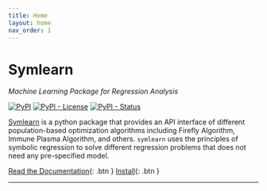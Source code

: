 ```yaml
---
title: Home
layout: home
nav_order: 1
---
```


# Symlearn
*Machine Learning Package for Regression Analysis*

[![PyPI](https://img.shields.io/pypi/v/symlearn)](https://pypi.org/project/symlearn/)
[![PyPI - License](https://img.shields.io/pypi/l/symlearn?color=green)](https://en.wikipedia.org/wiki/MIT_License)
[![PyPI - Status](https://img.shields.io/pypi/status/symlearn)](https://pypi.org/project/symlearn/)

[Symlearn] is a python package that provides an API interface of different population-based optimization algorithms including Firefly Algorithm, Immune Plasma Algorithm, and others. ``symlearn`` uses the principles of symbolic regression to solve different regression problems that does not need any pre-specified model.

[Read the Documentation](/symlearn/documentation){: .btn }
[Install](https://pypi.org/project/symlearn/){: .btn }

----


[Symlearn]: https://pypi.org/project/symlearn
[README]: https://github.com/just-the-docs/just-the-docs-template/blob/main/README.md
